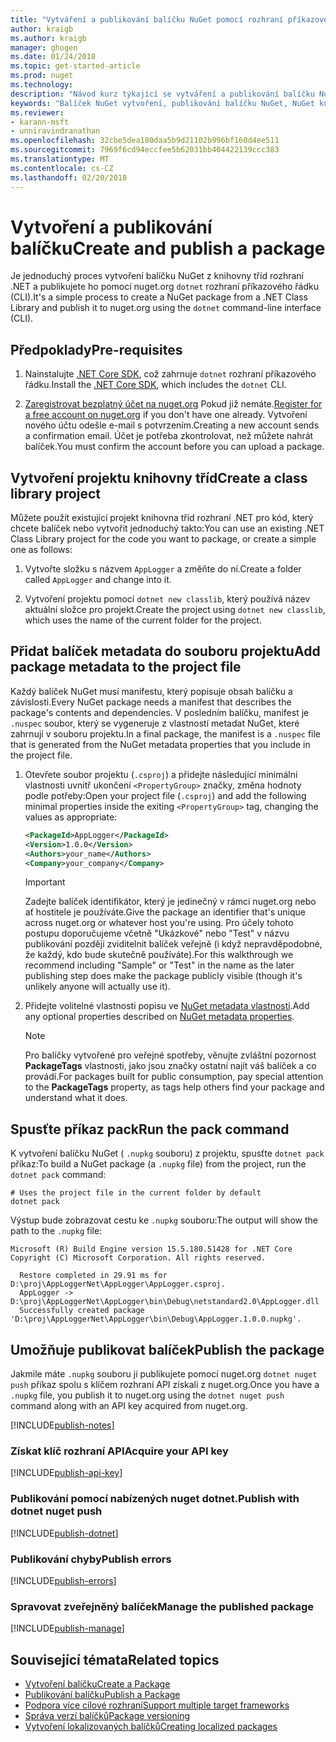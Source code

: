```yaml
---
title: "Vytváření a publikování balíčku NuGet pomocí rozhraní příkazového řádku dotnet. | Microsoft Docs"
author: kraigb
ms.author: kraigb
manager: ghogen
ms.date: 01/24/2018
ms.topic: get-started-article
ms.prod: nuget
ms.technology: 
description: "Návod kurz týkající se vytváření a publikování balíčku NuGet pomocí rozhraní .NET Core příkazového řádku, dotnet."
keywords: "Balíček NuGet vytvoření, publikování balíčku NuGet, NuGet kurzu balíček NuGet publikovat dotnet."
ms.reviewer:
- karann-msft
- unniravindranathan
ms.openlocfilehash: 32cbe5dea180daa5b9d21102b996bf160d4ee511
ms.sourcegitcommit: 7969f6cd94eccfee5b62031bb404422139ccc383
ms.translationtype: MT
ms.contentlocale: cs-CZ
ms.lasthandoff: 02/20/2018
---
```

# <a name="create-and-publish-a-package"></a><span data-ttu-id="885ae-104">Vytvoření a publikování balíčku</span><span class="sxs-lookup"><span data-stu-id="885ae-104">Create and publish a package</span></span>

<span data-ttu-id="885ae-105">Je jednoduchý proces vytvoření balíčku NuGet z knihovny tříd rozhraní .NET a publikujete ho pomocí nuget.org `dotnet` rozhraní příkazového řádku (CLI).</span><span class="sxs-lookup"><span data-stu-id="885ae-105">It's a simple process to create a NuGet package from a .NET Class Library and publish it to nuget.org using the `dotnet` command-line interface (CLI).</span></span>

## <a name="pre-requisites"></a><span data-ttu-id="885ae-106">Předpoklady</span><span class="sxs-lookup"><span data-stu-id="885ae-106">Pre-requisites</span></span>

1. <span data-ttu-id="885ae-107">Nainstalujte [.NET Core SDK](https://www.microsoft.com/net/download/), což zahrnuje `dotnet` rozhraní příkazového řádku.</span><span class="sxs-lookup"><span data-stu-id="885ae-107">Install the [.NET Core SDK](https://www.microsoft.com/net/download/), which includes the `dotnet` CLI.</span></span>

1. <span data-ttu-id="885ae-108">[Zaregistrovat bezplatný účet na nuget.org](https://www.nuget.org/users/account/LogOn?returnUrl=%2F) Pokud již nemáte.</span><span class="sxs-lookup"><span data-stu-id="885ae-108">[Register for a free account on nuget.org](https://www.nuget.org/users/account/LogOn?returnUrl=%2F) if you don't have one already.</span></span> <span data-ttu-id="885ae-109">Vytvoření nového účtu odešle e-mail s potvrzením.</span><span class="sxs-lookup"><span data-stu-id="885ae-109">Creating a new account sends a confirmation email.</span></span> <span data-ttu-id="885ae-110">Účet je potřeba zkontrolovat, než můžete nahrát balíček.</span><span class="sxs-lookup"><span data-stu-id="885ae-110">You must confirm the account before you can upload a package.</span></span>

## <a name="create-a-class-library-project"></a><span data-ttu-id="885ae-111">Vytvoření projektu knihovny tříd</span><span class="sxs-lookup"><span data-stu-id="885ae-111">Create a class library project</span></span>

<span data-ttu-id="885ae-112">Můžete použít existující projekt knihovna tříd rozhraní .NET pro kód, který chcete balíček nebo vytvořit jednoduchý takto:</span><span class="sxs-lookup"><span data-stu-id="885ae-112">You can use an existing .NET Class Library project for the code you want to package, or create a simple one as follows:</span></span>

1. <span data-ttu-id="885ae-113">Vytvořte složku s názvem `AppLogger` a změňte do ní.</span><span class="sxs-lookup"><span data-stu-id="885ae-113">Create a folder called `AppLogger` and change into it.</span></span>

1. <span data-ttu-id="885ae-114">Vytvoření projektu pomocí `dotnet new classlib`, který používá název aktuální složce pro projekt.</span><span class="sxs-lookup"><span data-stu-id="885ae-114">Create the project using `dotnet new classlib`, which uses the name of the current folder for the project.</span></span>

## <a name="add-package-metadata-to-the-project-file"></a><span data-ttu-id="885ae-115">Přidat balíček metadata do souboru projektu</span><span class="sxs-lookup"><span data-stu-id="885ae-115">Add package metadata to the project file</span></span>

<span data-ttu-id="885ae-116">Každý balíček NuGet musí manifestu, který popisuje obsah balíčku a závislosti.</span><span class="sxs-lookup"><span data-stu-id="885ae-116">Every NuGet package needs a manifest that describes the package's contents and dependencies.</span></span> <span data-ttu-id="885ae-117">V posledním balíčku, manifest je `.nuspec` soubor, který se vygeneruje z vlastností metadat NuGet, které zahrnují v souboru projektu.</span><span class="sxs-lookup"><span data-stu-id="885ae-117">In a final package, the manifest is a `.nuspec` file that is generated from the NuGet metadata properties that you include in the project file.</span></span>

1. <span data-ttu-id="885ae-118">Otevřete soubor projektu (`.csproj`) a přidejte následující minimální vlastnosti uvnitř ukončení `<PropertyGroup>` značky, změna hodnoty podle potřeby:</span><span class="sxs-lookup"><span data-stu-id="885ae-118">Open your project file (`.csproj`) and add the following minimal properties inside the exiting `<PropertyGroup>` tag, changing the values as appropriate:</span></span>

    ```xml
    <PackageId>AppLogger</PackageId>
    <Version>1.0.0</Version>
    <Authors>your_name</Authors>
    <Company>your_company</Company>
    ```

    > [!Important]
    > <span data-ttu-id="885ae-119">Zadejte balíček identifikátor, který je jedinečný v rámci nuget.org nebo ať hostitele je používáte.</span><span class="sxs-lookup"><span data-stu-id="885ae-119">Give the package an identifier that's unique across nuget.org or whatever host you're using.</span></span> <span data-ttu-id="885ae-120">Pro účely tohoto postupu doporučujeme včetně "Ukázkové" nebo "Test" v názvu publikování později zviditelnit balíček veřejně (i když nepravděpodobné, že každý, kdo bude skutečně používáte).</span><span class="sxs-lookup"><span data-stu-id="885ae-120">For this walkthrough we recommend including "Sample" or "Test" in the name as the later publishing step does make the package publicly visible (though it's unlikely anyone will actually use it).</span></span>

1. <span data-ttu-id="885ae-121">Přidejte volitelné vlastnosti popisu ve [NuGet metadata vlastnosti](/dotnet/core/tools/csproj#nuget-metadata-properties).</span><span class="sxs-lookup"><span data-stu-id="885ae-121">Add any optional properties described on [NuGet metadata properties](/dotnet/core/tools/csproj#nuget-metadata-properties).</span></span>

    > [!Note]
    > <span data-ttu-id="885ae-122">Pro balíčky vytvořené pro veřejné spotřeby, věnujte zvláštní pozornost **PackageTags** vlastnosti, jako jsou značky ostatní najít váš balíček a co provádí.</span><span class="sxs-lookup"><span data-stu-id="885ae-122">For packages built for public consumption, pay special attention to the **PackageTags** property, as tags help others find your package and understand what it does.</span></span>

## <a name="run-the-pack-command"></a><span data-ttu-id="885ae-123">Spusťte příkaz pack</span><span class="sxs-lookup"><span data-stu-id="885ae-123">Run the pack command</span></span>

<span data-ttu-id="885ae-124">K vytvoření balíčku NuGet ( `.nupkg` souboru) z projektu, spusťte `dotnet pack` příkaz:</span><span class="sxs-lookup"><span data-stu-id="885ae-124">To build a NuGet package (a `.nupkg` file) from the project, run the `dotnet pack` command:</span></span>

```cli
# Uses the project file in the current folder by default
dotnet pack
```

<span data-ttu-id="885ae-125">Výstup bude zobrazovat cestu ke `.nupkg` souboru:</span><span class="sxs-lookup"><span data-stu-id="885ae-125">The output will show the path to the `.nupkg` file:</span></span>

```output
Microsoft (R) Build Engine version 15.5.180.51428 for .NET Core
Copyright (C) Microsoft Corporation. All rights reserved.

  Restore completed in 29.91 ms for D:\proj\AppLoggerNet\AppLogger\AppLogger.csproj.
  AppLogger -> D:\proj\AppLoggerNet\AppLogger\bin\Debug\netstandard2.0\AppLogger.dll
  Successfully created package 'D:\proj\AppLoggerNet\AppLogger\bin\Debug\AppLogger.1.0.0.nupkg'.
```

## <a name="publish-the-package"></a><span data-ttu-id="885ae-126">Umožňuje publikovat balíček</span><span class="sxs-lookup"><span data-stu-id="885ae-126">Publish the package</span></span>

<span data-ttu-id="885ae-127">Jakmile máte `.nupkg` souboru ji publikujete pomocí nuget.org `dotnet nuget push` příkaz spolu s klíčem rozhraní API získali z nuget.org.</span><span class="sxs-lookup"><span data-stu-id="885ae-127">Once you have a `.nupkg` file, you publish it to nuget.org using the `dotnet nuget push` command along with an API key acquired from nuget.org.</span></span>

[!INCLUDE[publish-notes](includes/publish-notes.md)]

### <a name="acquire-your-api-key"></a><span data-ttu-id="885ae-128">Získat klíč rozhraní API</span><span class="sxs-lookup"><span data-stu-id="885ae-128">Acquire your API key</span></span>

[!INCLUDE[publish-api-key](includes/publish-api-key.md)]

### <a name="publish-with-dotnet-nuget-push"></a><span data-ttu-id="885ae-129">Publikování pomocí nabízených nuget dotnet.</span><span class="sxs-lookup"><span data-stu-id="885ae-129">Publish with dotnet nuget push</span></span>

[!INCLUDE[publish-dotnet](includes/publish-dotnet.md)]

### <a name="publish-errors"></a><span data-ttu-id="885ae-130">Publikování chyby</span><span class="sxs-lookup"><span data-stu-id="885ae-130">Publish errors</span></span>

[!INCLUDE[publish-errors](includes/publish-errors.md)]

### <a name="manage-the-published-package"></a><span data-ttu-id="885ae-131">Spravovat zveřejněný balíček</span><span class="sxs-lookup"><span data-stu-id="885ae-131">Manage the published package</span></span>

[!INCLUDE[publish-manage](includes/publish-manage.md)]

## <a name="related-topics"></a><span data-ttu-id="885ae-132">Související témata</span><span class="sxs-lookup"><span data-stu-id="885ae-132">Related topics</span></span>

- [<span data-ttu-id="885ae-133">Vytvoření balíčku</span><span class="sxs-lookup"><span data-stu-id="885ae-133">Create a Package</span></span>](../create-packages/creating-a-package.md)
- [<span data-ttu-id="885ae-134">Publikování balíčku</span><span class="sxs-lookup"><span data-stu-id="885ae-134">Publish a Package</span></span>](../create-packages/publish-a-package.md)
- [<span data-ttu-id="885ae-135">Podpora více cílové rozhraní</span><span class="sxs-lookup"><span data-stu-id="885ae-135">Support multiple target frameworks</span></span>](../create-packages/supporting-multiple-target-frameworks.md)
- [<span data-ttu-id="885ae-136">Správa verzí balíčků</span><span class="sxs-lookup"><span data-stu-id="885ae-136">Package versioning</span></span>](../reference/package-versioning.md)
- [<span data-ttu-id="885ae-137">Vytvoření lokalizovaných balíčků</span><span class="sxs-lookup"><span data-stu-id="885ae-137">Creating localized packages</span></span>](../create-packages/creating-localized-packages.md)
